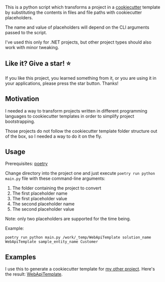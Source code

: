 This is a python script which transforms a project in a
[cookiecutter](https://www.cookiecutter.io/) template by substituting the contents in
files and file paths with cookiecutter placeholders.

The name and value of placeholders will depend on the CLI arguments passed to the
script.

I've used this only for .NET projects, but other project types should also work with
minor tweaking.

## Like it? Give a star! :star:

If you like this project, you learned something from it, or you are using it in your
applications, please press the star button. Thanks!

## Motivation

I needed a way to transform projects written in different programming languages to
cookiecutter templates in order to simplify project bootstrapping.

Those projects do not follow the cookiecutter template folder structure out of the box,
so I needed a way to do it on the fly.

## Usage

Prerequisites: [poetry](https://python-poetry.org/)

Change directory into the project one and just execute `poetry run python main.py` file
with these command-line arguments:

1. The folder containing the project to convert
2. The first placeholder name
3. The first placeholder value
4. The second placeholder name
5. The second placeholder value

Note: only two placeholders are supported for the time being.

Example:

```
poetry run python main.py /work/_temp/WebApiTemplate solution_name WebApiTemplate sample_entity_name Customer
```

## Examples

I use this to generate a cookiecutter template for
[my other project](https://github.com/undrivendev/cookify). Here's the result:
[WebApiTemplate](https://github.com/undrivendev/template-webapi-aspnet/tree/cookiecutter).
